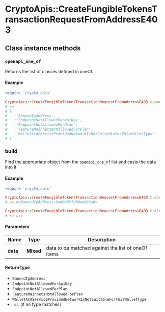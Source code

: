 # CryptoApis::CreateFungibleTokensTransactionRequestFromAddressE403

## Class instance methods

### `openapi_one_of`

Returns the list of classes defined in oneOf.

#### Example

```ruby
require 'crypto_apis'

CryptoApis::CreateFungibleTokensTransactionRequestFromAddressE403.openapi_one_of
# =>
# [
#   :'BannedIpAddress',
#   :'EndpointNotAllowedForApiKey',
#   :'EndpointNotAllowedForPlan',
#   :'FeatureMainnetsNotAllowedForPlan',
#   :'WalletAsAServiceProvidedNetworkIsNotSuitableForThisWalletType'
# ]
```

### build

Find the appropriate object from the `openapi_one_of` list and casts the data into it.

#### Example

```ruby
require 'crypto_apis'

CryptoApis::CreateFungibleTokensTransactionRequestFromAddressE403.build(data)
# => #<BannedIpAddress:0x00007fdd4aab02a0>

CryptoApis::CreateFungibleTokensTransactionRequestFromAddressE403.build(data_that_doesnt_match)
# => nil
```

#### Parameters

| Name | Type | Description |
| ---- | ---- | ----------- |
| **data** | **Mixed** | data to be matched against the list of oneOf items |

#### Return type

- `BannedIpAddress`
- `EndpointNotAllowedForApiKey`
- `EndpointNotAllowedForPlan`
- `FeatureMainnetsNotAllowedForPlan`
- `WalletAsAServiceProvidedNetworkIsNotSuitableForThisWalletType`
- `nil` (if no type matches)

